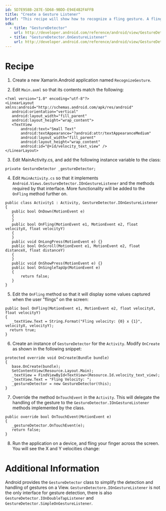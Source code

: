 ```yaml
---
id: 5D7E958B-287E-5D68-9BDD-E94E4B2FAFFB
title: "Create a Gesture Listener"
brief: "This recipe will show how to recognize a fling gesture. A fling gesture is when the user presses on the screen, and while maintaining contact with the screen moves their finger in a given direction."
sdk:
  - title: "GestureDetector" 
    url: http://developer.android.com/reference/android/view/GestureDetector.html
  - title: "GestureDetector.OnGestureListener" 
    url: http://developer.android.com/reference/android/view/GestureDetector.OnGestureListener.html
---
```


<a name="Recipe" class="injected"></a>


# Recipe

1. Create a new Xamarin.Android application named `RecognizeGesture`.

2. Edit `Main.axml` so that its contents match the
following:

```
<?xml version="1.0" encoding="utf-8"?>
<LinearLayout xmlns:android="http://schemas.android.com/apk/res/android"
   android:orientation="vertical"
   android:layout_width="fill_parent"
   android:layout_height="wrap_content">
   <TextView
       android:text="Small Text"
       android:textAppearance="?android:attr/textAppearanceMedium"
       android:layout_width="fill_parent"
       android:layout_height="wrap_content"
       android:id="@+id/velocity_text_view" />
</LinearLayout>
```

<ol start="3">
  <li>Edit <span class="s2">MainActivity.cs</span>, and add the following instance variable to the class:</li>
</ol>

```
private GestureDetector _gestureDetector;
```

<ol start="4">
  <li>Edit <code>MainActivity.cs</code> so that it implements <code>Android.Views.GestureDetector.IOnGestureListener</code> and the methods required by that interface. More functionality will be added to the <code>OnFling</code> method further on.</li>
</ol>

```
public class Activity1 : Activity, GestureDetector.IOnGestureListener
{
   public bool OnDown(MotionEvent e)
   {
   }
   public bool OnFling(MotionEvent e1, MotionEvent e2, float velocityX, float velocityY)
   {
   }
   public void OnLongPress(MotionEvent e) {}
   public bool OnScroll(MotionEvent e1, MotionEvent e2, float distanceX, float distanceY)
   {
   }
   public void OnShowPress(MotionEvent e) {}
   public bool OnSingleTapUp(MotionEvent e)
   {
       return false;
   }
}
```

<ol start="5">
  <li>Edit the <code>OnFling</code> method so that it will display some values captured when the user "flings" on the screen:</li>
</ol>

```
public bool OnFling(MotionEvent e1, MotionEvent e2, float velocityX, float velocityY)
{
   _textView.Text = String.Format("Fling velocity: {0} x {1}", velocityX, velocityY);
  return true;
}
```

<ol start="6">
  <li>Create an instance of <code>GestureDetector</code> for the <code>Activity</code>. Modify <code>OnCreate</code> as shown in the following snippet:</li>
</ol>

```
protected override void OnCreate(Bundle bundle)
{
   base.OnCreate(bundle);
   SetContentView(Resource.Layout.Main);
   _textView = FindViewById<TextView>(Resource.Id.velocity_text_view);
   _textView.Text = "Fling Velocity: ";
   _gestureDetector = new GestureDetector(this);
}
```

<ol start="7">
  <li>Override the method <code>OnTouchEvent</code> in the <code>Activity</code>. This will delegate the handling of the gesture to the <code>GestureDetector.IOnGestureListener</code> methods implemented by the class.</li>
</ol>

```
public override bool OnTouchEvent(MotionEvent e)
{
   _gestureDetector.OnTouchEvent(e);
   return false;
}
```

<ol start="8">
  <li>Run the application on a device, and fling your finger across the screen. You will see the X and Y velocities change:</li>
</ol>

 <a name="Additional_Information" class="injected"></a>


# Additional Information

Android provides the `GestureDetector` class to
simplify the detection and handling of gestures on a View.
`GestureDetectore.IOnGestureListener` is not the only interface for
gesture detection, there is also `GestureDetector.IOnDoubleTapListener` and `GestureDetector.SimpleOnGestureListener`.

